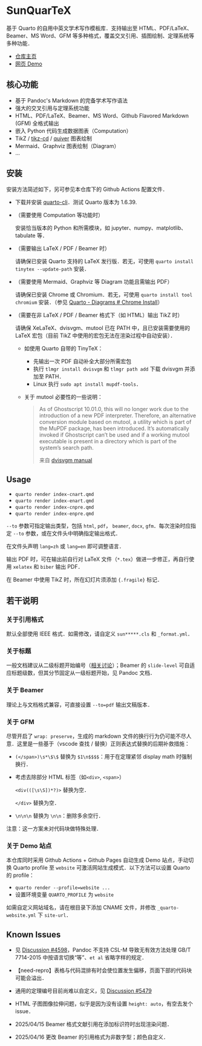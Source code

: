 # SunQuarTeX

基于 Quarto 的自用中英文学术写作模板库．支持输出至 HTML、PDF/LaTeX、Beamer、MS Word、GFM 等多种格式，覆盖交叉引用、插图绘制、定理系统等多种功能．

- [仓库主页](https://github.com/sun123zxy/sunquartex)
- [网页 Demo](https://sun123zxy.github.io/sunquartex)

## 核心功能

- 基于 Pandoc's Markdown 的完备学术写作语法
- 强大的交叉引用与定理系统功能
- HTML、PDF/LaTeX、Beamer、MS Word、Github Flavored Markdown (GFM) 全格式输出
- 嵌入 Python 代码生成数据图表（Computation）
- TikZ / [tikz-cd](https://ctan.org/pkg/tikz-cd) / [quiver](https://q.uiver.app/) 图表绘制
- Mermaid、Graphviz 图表绘制（Diagram）
- ...

## 安装

安装方法简述如下，另可参见本仓库下的 Github Actions 配置文件．

- 下载并安装 [quarto-cli](https://github.com/quarto-dev/quarto-cli)．测试 Quarto 版本为 1.6.39.

- （需要使用 Computation 等功能时）
  
  安装恰当版本的 Python 和所需模块，如 jupyter、numpy、matplotlib、tabulate 等．

- （需要输出 LaTeX / PDF / Beamer 时）
  
  请确保已安装 Quarto 支持的 LaTeX 发行版．若无，可使用 `quarto install tinytex --update-path` 安装．

- （需要使用 Mermaid、Graphviz 等 Diagram 功能且需输出 PDF）

  请确保已安装 Chrome 或 Chromium．若无，可使用 `quarto install tool chromium` 安装．（参见 [Quarto - Diagrams # Chrome Install](https://quarto.org/docs/authoring/diagrams.html#chrome-install)）

- （需要在非 LaTeX / PDF / Beamer 格式下（如 HTML）输出 TikZ 时）

  请确保 XeLaTeX、dvisvgm、mutool 已在 PATH 中，且已安装需要使用的 LaTeX 宏包（目前 TikZ 中使用的宏包无法在渲染过程中自动安装）．

  - 如使用 Quarto 自带的 TinyTeX：
  
    - 先输出一次 PDF 自动补全大部分所需宏包
    - 执行 `tlmgr install dvisvgm` 和 `tlmgr path add` 下载 dvisvgm 并添加至 PATH．
    - Linux 执行 `sudo apt install mupdf-tools`．

  - 关于 mutool 必要性的一些说明：

    > As of Ghostscript 10.01.0, this will no longer work due to the introduction of a new PDF interpreter. Therefore, an alternative conversion module based on mutool, a utility which is part of the MuPDF package, has been introduced. It’s automatically invoked if Ghostscript can’t be used and if a working mutool executable is present in a directory which is part of the system’s search path.
    > 
    > 来自 [dvisvgm manual](https://dvisvgm.de/Manpage/)

## Usage

- `quarto render index-cnart.qmd`
- `quarto render index-enart.qmd`
- `quarto render index-cnpre.qmd`
- `quarto render index-enpre.qmd`

`--to` 参数可指定输出类型，包括 `html`, `pdf`， `beamer`, `docx`, `gfm`．每次渲染时应指定 `--to` 参数，或在文件头中明确指定输出格式．

在文件头声明 `lang=zh` 或 `lang=en` 即可调整语言．

输出 PDF 时，可在输出前自行对 LaTeX 文件（`*.tex`）做进一步修正，再自行使用 `xelatex` 和 `biber` 输出 PDF．

在 Beamer 中使用 TikZ 时，所在幻灯片须添加 `{.fragile}` 标记．

## 若干说明

### 关于引用格式

默认全部使用 IEEE 格式．如需修改，请自定义 `sun*****.cls` 和 `_format.yml`．

### 关于标题

一般文档建议从二级标题开始编号（[相关讨论](https://community.rstudio.com/t/why-do-default-r-markdown-quarto-templates-use-second-level-headings-instead-of-first-level-ones/162127)）；Beamer 的 `slide-level` 可自适应标题级数，但其分节固定从一级标题开始，见 Pandoc 文档．

### 关于 Beamer

理论上与文档格式兼容，可直接设置 `--to=pdf` 输出文稿版本．

### 关于 GFM

尽管开启了 `wrap: preserve`，生成的 markdown 文件的换行行为仍可能不尽人意．这里是一些基于（vscode 查找 / 替换）正则表达式替换的后期补救措施：

- `(</span>)\s*\$\$` 替换为 `$1\n$$$$`：用于在定理紧邻 display math 时强制换行．

- 考虑去除部分 HTML 标签（如`<div>`, `<span>`）

  `<div(([\s\S])*?)>` 替换为空．
  
  `</div>` 替换为空．

- `\n\n\n` 替换为 `\n\n`：删除多余空行．

注意：这一方案未对代码块做特殊处理．

### 关于 Demo 站点

本仓库同时采用 Github Actions + Github Pages 自动生成 Demo 站点，手动切换 Quarto profile 至 `website` 可激活网站生成模式．以下方法可以设置 Quarto 的 profile：

- `quarto render --profile=website ...`
- 设置环境变量 `QUARTO_PROFILE` 为 `website`

如需自定义网站域名，请在根目录下添加 CNAME 文件，并修改 `_quarto-website.yml` 下 `site-url`．

## Known Issues

- 见 [Discussion #4598](https://github.com/quarto-dev/quarto-cli/discussions/4598)，Pandoc 不支持 CSL-M 导致无有效方法处理 GB/T 7714-2015 中按语言切换“等”、`et al` 省略字样的规定．

- 【need-repro】表格与代码混排有时会使位置发生偏移，页面下部的代码块可能会溢出．

- 通用的定理编号目前尚难以自定义，见 [Discussion #5479](https://github.com/quarto-dev/quarto-cli/discussions/5479)

- HTML 子图图像拉伸问题，似乎是因为没有设置 `height: auto`，有空去发个 issue．

- 2025/04/15 Beamer 格式文献引用在添加标识符时出现渲染问题．

- 2025/04/16 更改 Beamer 的引用格式为非数字型；颜色自定义．
